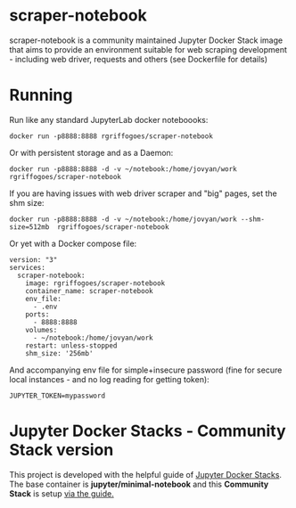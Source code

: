 # scraper-notebook
scraper-notebook is a community maintained Jupyter Docker Stack image that aims to provide an environment suitable for web scraping development - including web driver, requests and others (see Dockerfile for details)

# Running
Run like any standard JupyterLab docker noteboooks:

```
docker run -p8888:8888 rgriffogoes/scraper-notebook
```

Or with persistent storage and as a Daemon:

```
docker run -p8888:8888 -d -v ~/notebook:/home/jovyan/work rgriffogoes/scraper-notebook
```

If you are having issues with web driver scraper and "big" pages, set the shm size:

```
docker run -p8888:8888 -d -v ~/notebook:/home/jovyan/work --shm-size=512mb  rgriffogoes/scraper-notebook
```

Or yet with a Docker compose file:
```
version: "3"
services:
  scraper-notebook:
    image: rgriffogoes/scraper-notebook
    container_name: scraper-notebook
    env_file:
      - .env
    ports:
      - 8888:8888
    volumes:
      - ~/notebook:/home/jovyan/work
    restart: unless-stopped
    shm_size: '256mb'

```
And accompanying env file for simple+insecure password (fine for secure local instances - and no log reading for getting token):
```
JUPYTER_TOKEN=mypassword
```

# Jupyter Docker Stacks - Community Stack version
This project is developed with the helpful guide of [Jupyter Docker Stacks](https://jupyter-docker-stacks.readthedocs.io/en/latest/). The base container is **jupyter/minimal-notebook** and this **Community Stack** is setup [via the guide.](https://jupyter-docker-stacks.readthedocs.io/en/latest/contributing/stacks.html)
